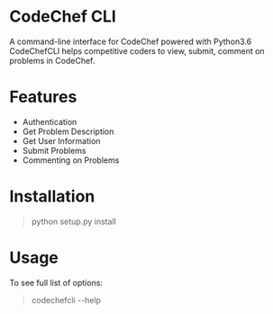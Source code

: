 # CodeChef CLI

A command-line interface for CodeChef powered with Python3.6  
CodeChefCLI helps competitive coders to view, submit, comment on problems in CodeChef.  


# Features

* Authentication
* Get Problem Description
* Get User Information
* Submit Problems
* Commenting on Problems


# Installation

> python setup.py install


# Usage

To see full list of options:  
> codechefcli --help
